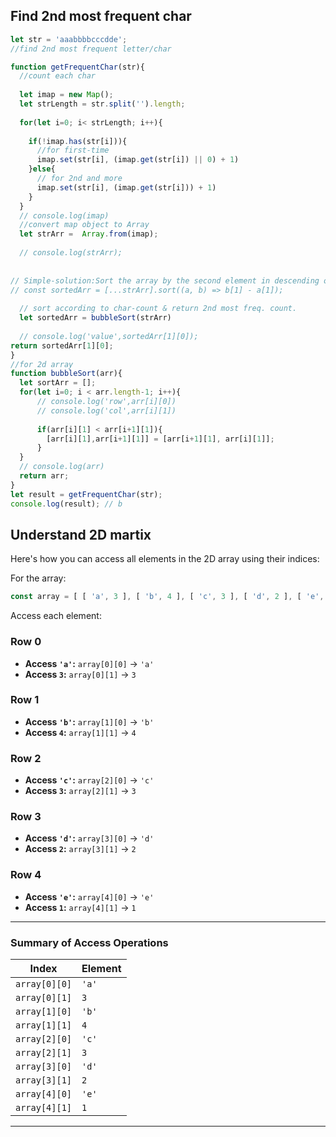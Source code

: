 ## Find 2nd most frequent char
```js
let str = 'aaabbbbcccdde'; 
//find 2nd most frequent letter/char

function getFrequentChar(str){
  //count each char 
  
  let imap = new Map();
  let strLength = str.split('').length;
  
  for(let i=0; i< strLength; i++){
    
    if(!imap.has(str[i])){
      //for first-time
      imap.set(str[i], (imap.get(str[i]) || 0) + 1)
    }else{
      // for 2nd and more
      imap.set(str[i], (imap.get(str[i])) + 1)
    }
  }
  // console.log(imap)
  //convert map object to Array
  let strArr =  Array.from(imap);
  
  // console.log(strArr);
  
   
// Simple-solution:Sort the array by the second element in descending order
// const sortedArr = [...strArr].sort((a, b) => b[1] - a[1]);
  
  // sort according to char-count & return 2nd most freq. count.
  let sortedArr = bubbleSort(strArr)
  
  // console.log('value',sortedArr[1][0]);
return sortedArr[1][0];
}
//for 2d array
function bubbleSort(arr){
  let sortArr = [];
  for(let i=0; i < arr.length-1; i++){
      // console.log('row',arr[i][0])
      // console.log('col',arr[i][1])
      
      if(arr[i][1] < arr[i+1][1]){
        [arr[i][1],arr[i+1][1]] = [arr[i+1][1], arr[i][1]];
      }       
  }
  // console.log(arr)
  return arr;
}
let result = getFrequentChar(str);
console.log(result); // b
```

## Understand 2D martix
Here's how you can access all elements in the 2D array using their indices:

For the array:  
```javascript
const array = [ [ 'a', 3 ], [ 'b', 4 ], [ 'c', 3 ], [ 'd', 2 ], [ 'e', 1 ] ];
```

Access each element:

### Row 0
- **Access `'a'`:** `array[0][0]` → `'a'`
- **Access `3`:** `array[0][1]` → `3`

### Row 1
- **Access `'b'`:** `array[1][0]` → `'b'`
- **Access `4`:** `array[1][1]` → `4`

### Row 2
- **Access `'c'`:** `array[2][0]` → `'c'`
- **Access `3`:** `array[2][1]` → `3`

### Row 3
- **Access `'d'`:** `array[3][0]` → `'d'`
- **Access `2`:** `array[3][1]` → `2`

### Row 4
- **Access `'e'`:** `array[4][0]` → `'e'`
- **Access `1`:** `array[4][1]` → `1`

---

### **Summary of Access Operations**
| **Index**   | **Element** |
|-------------|-------------|
| `array[0][0]` | `'a'`       |
| `array[0][1]` | `3`         |
| `array[1][0]` | `'b'`       |
| `array[1][1]` | `4`         |
| `array[2][0]` | `'c'`       |
| `array[2][1]` | `3`         |
| `array[3][0]` | `'d'`       |
| `array[3][1]` | `2`         |
| `array[4][0]` | `'e'`       |
| `array[4][1]` | `1`         |

---
